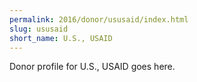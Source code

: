 ```yaml
---
permalink: 2016/donor/ususaid/index.html
slug: ususaid
short_name: U.S., USAID
---
```


Donor profile for U.S., USAID goes here.
